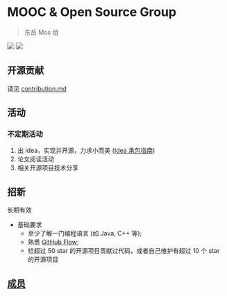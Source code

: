 # MOOC & Open Source Group

>东岳 Mos 组

[![](https://img.shields.io/badge/member-11-blue.svg)](https://github.com/dyweb/mos/blob/master/members.md)
![](https://img.shields.io/badge/%20focus-MOOC%20%26%20open%20source%20-blue.svg)

## 开源贡献

请见 [contribution.md](./contribution.md)

## 活动

### 不定期活动

1. 出 idea，实现并开源，力求小而美 ([Idea 承包指南](./idea-intro.md))
2. 论文阅读活动
3. 相关开源项目技术分享

## 招新

长期有效

- 基础要求
  - 至少了解一门编程语言 (如 Java, C++ 等);
  - 熟悉 [GitHub Flow](https://guides.github.com/introduction/flow/);
  - 给超过 50 star 的开源项目贡献过代码，或者自己维护有超过 10 个 star 的开源项目

## [成员](members.md)
